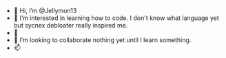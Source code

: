 - 👋 Hi, I’m @Jellymon13
- 👀 I’m interested in learning how to code. I don't know what language yet but sycnex debloater really inspired me. 
- 🌱 
- 💞️ I’m looking to collaborate nothing yet until I learn something.
- 📫 

<!---
Jellymon13/Jellymon13 is a ✨ special ✨ repository because its `README.md` (this file) appears on your GitHub profile.
You can click the Preview link to take a look at your changes.
--->
